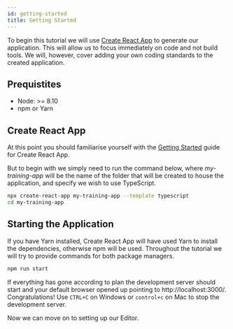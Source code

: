 ```yaml
---
id: getting-started
title: Getting Started
---
```


To begin this tutorial we will use [Create React App](https://create-react-app.dev/) to generate our application. This will allow us to focus immediately on code and not build tools. We will, however, cover adding your own coding standards to the created application.

## Prequistites

- Node: >= 8.10
- npm or Yarn

## Create React App

At this point you should familiarise yourself with the [Getting Started](https://create-react-app.dev/docs/getting-started) guide for Create React App.

But to begin with we simply need to run the command below, where *my-training-app* will be the name of the folder that will be created to house the application, and specify we wish to use TypeScript. 

```bash
npx create-react-app my-training-app --template typescript
cd my-training-app
```

## Starting the Application

If you have Yarn installed, Create React App will have used Yarn to install the dependencies, otherwise npm will be used. Throughout the tutorial we will try to provide commands for both package managers.

```bash npm2yarn
npm run start
```

If everything has gone according to plan the development server should start and your default browser opened up pointing to http://localhost:3000/. Congratulations! Use ```CTRL+C``` on Windows or ```control+c``` on Mac to stop the development server.

Now we can move on to setting up our Editor.

